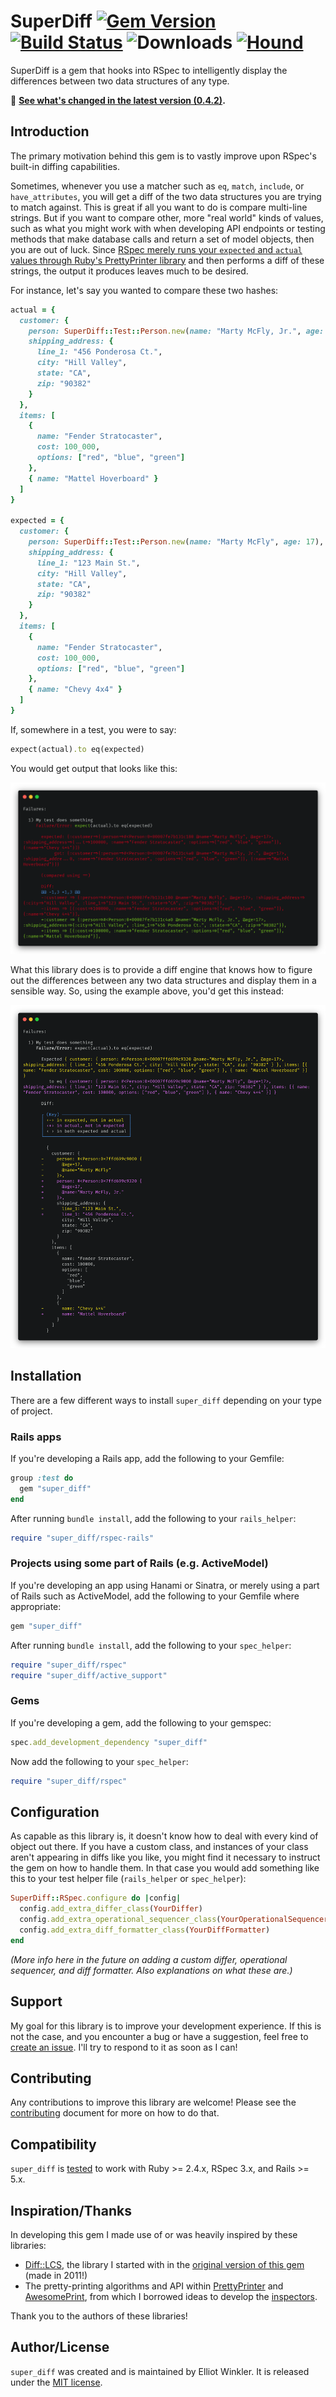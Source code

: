 # SuperDiff [![Gem Version][version-badge]][rubygems] [![Build Status][travis-badge]][travis] ![Downloads][downloads-badge] [![Hound][hound-badge]][hound]

[version-badge]: http://img.shields.io/gem/v/super_diff.svg
[rubygems]: http://rubygems.org/gems/super_diff
[travis-badge]: http://img.shields.io/travis/mcmire/super_diff/master.svg
[downloads-badge]: http://img.shields.io/gem/dtv/super_diff.svg
[hound-badge]: https://img.shields.io/badge/Reviewed_by-Hound-8E64B0.svg
[hound]: https://houndci.com

SuperDiff is a gem that hooks into RSpec
to intelligently display the differences between two data structures of any type.

📢 **[See what's changed in the latest version (0.4.2)][changelog].**

[changelog]: CHANGELOG.md

## Introduction

The primary motivation behind this gem
is to vastly improve upon RSpec's built-in diffing capabilities.

Sometimes, whenever you use a matcher such as `eq`, `match`, `include`, or `have_attributes`,
you will get a diff of the two data structures you are trying to match against.
This is great if all you want to do is compare multi-line strings.
But if you want to compare other, more "real world" kinds of values,
such as what you might work with when developing API endpoints
or testing methods that make database calls and return a set of model objects,
then you are out of luck.
Since [RSpec merely runs your `expected` and `actual` values through Ruby's PrettyPrinter library][rspec-differ-fail]
and then performs a diff of these strings,
the output it produces leaves much to be desired.

[rspec-differ-fail]: https://github.com/rspec/rspec-support/blob/c69a231d7369dd165ad7ce4742e1a2e21e3462b5/lib/rspec/support/differ.rb#L178

For instance,
let's say you wanted to compare these two hashes:

``` ruby
actual = {
  customer: {
    person: SuperDiff::Test::Person.new(name: "Marty McFly, Jr.", age: 17),
    shipping_address: {
      line_1: "456 Ponderosa Ct.",
      city: "Hill Valley",
      state: "CA",
      zip: "90382"
    }
  },
  items: [
    {
      name: "Fender Stratocaster",
      cost: 100_000,
      options: ["red", "blue", "green"]
    },
    { name: "Mattel Hoverboard" }
  ]
}

expected = {
  customer: {
    person: SuperDiff::Test::Person.new(name: "Marty McFly", age: 17),
    shipping_address: {
      line_1: "123 Main St.",
      city: "Hill Valley",
      state: "CA",
      zip: "90382"
    }
  },
  items: [
    {
      name: "Fender Stratocaster",
      cost: 100_000,
      options: ["red", "blue", "green"]
    },
    { name: "Chevy 4x4" }
  ]
}
```

If, somewhere in a test, you were to say:

``` ruby
expect(actual).to eq(expected)
```

You would get output that looks like this:

![Before super_diff](doc/before.png)

What this library does
is to provide a diff engine
that knows how to figure out the differences between any two data structures
and display them in a sensible way.
So, using the example above,
you'd get this instead:

![After super_diff](doc/after.png)

## Installation

There are a few different ways to install `super_diff`
depending on your type of project.

### Rails apps

If you're developing a Rails app,
add the following to your Gemfile:

``` ruby
group :test do
  gem "super_diff"
end
```

After running `bundle install`,
add the following to your `rails_helper`:

``` ruby
require "super_diff/rspec-rails"
```

### Projects using some part of Rails (e.g. ActiveModel)

If you're developing an app using Hanami or Sinatra,
or merely using a part of Rails such as ActiveModel,
add the following to your Gemfile where appropriate:

``` ruby
gem "super_diff"
```

After running `bundle install`,
add the following to your `spec_helper`:

``` ruby
require "super_diff/rspec"
require "super_diff/active_support"
```

### Gems

If you're developing a gem,
add the following to your gemspec:

``` ruby
spec.add_development_dependency "super_diff"
```

Now add the following to your `spec_helper`:

``` ruby
require "super_diff/rspec"
```

## Configuration

As capable as this library is,
it doesn't know how to deal with every kind of object out there.
If you have a custom class,
and instances of your class aren't appearing in diffs like you like,
you might find it necessary to instruct the gem on how to handle them.
In that case
you would add something like this to your test helper file
(`rails_helper` or `spec_helper`):

``` ruby
SuperDiff::RSpec.configure do |config|
  config.add_extra_differ_class(YourDiffer)
  config.add_extra_operational_sequencer_class(YourOperationalSequencer)
  config.add_extra_diff_formatter_class(YourDiffFormatter)
end
```

*(More info here in the future on adding a custom differ, operational sequencer, and diff formatter.
Also explanations on what these are.)*

## Support

My goal for this library is to improve your development experience.
If this is not the case,
and you encounter a bug or have a suggestion,
feel free to [create an issue][issues-list].
I'll try to respond to it as soon as I can!

[issues-list]: https://github.com/mcmire/super_diff/issues

## Contributing

Any contributions to improve this library are welcome!
Please see the [contributing](./CONTRIBUTING.md) document for more on how to do that.

## Compatibility

`super_diff` is [tested][travis] to work with
Ruby >= 2.4.x,
RSpec 3.x,
and Rails >= 5.x.

[travis]: http://travis-ci.org/mcmire/super_diff

## Inspiration/Thanks

In developing this gem
I made use of or was heavily inspired by these libraries:

* [Diff::LCS][diff-lcs],
  the library I started with in the [original version of this gem][original-version]
  (made in 2011!)
* The pretty-printing algorithms and API within [PrettyPrinter][pretty-printer] and [AwesomePrint][awesome-print],
  from which I borrowed ideas to develop the [inspectors][inspection-tree].

Thank you to the authors of these libraries!

[original-version]: https://github.com/mcmire/super_diff/tree/old-master
[diff-lcs]: https://github.com/halostatue/diff-lcs
[pretty-printer]: https://github.com/ruby/ruby/tree/master/lib/prettyprint.rb
[awesome-print]: https://github.com/awesome-print/awesome_print
[inspection-tree]: https://github.com/mcmire/super_diff/blob/master/lib/super_diff/object_inspection/inspection_tree.rb

## Author/License

`super_diff` was created and is maintained by Elliot Winkler.
It is released under the [MIT license](LICENSE).
